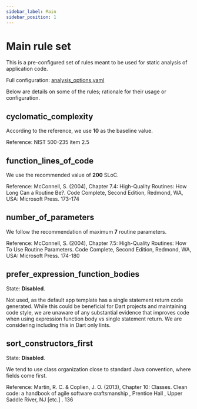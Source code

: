 ```yaml
---
sidebar_label: Main
sidebar_position: 1
---
```


# Main rule set

This is a pre-configured set of rules meant to be used for static analysis of application code.

Full configuration: [analysis_options.yaml](https://github.com/solid-software/solid_lints/blob/master/lib/analysis_options.yaml)

Below are details on some of the rules; rationale for their usage or configuration.

## cyclomatic_complexity

According to the reference, we use **10** as the baseline value.

Reference:
NIST 500-235 item 2.5


## function_lines_of_code

We use the recommended value of **200** SLoC.

Reference:
McConnell, S. (2004), Chapter 7.4: High-Quality Routines: How Long Can a Routine Be?. Code Complete, Second Edition, Redmond, WA, USA: Microsoft Press. 173-174

## number_of_parameters

We follow the recommendation of maximum **7** routine parameters.

Reference:
McConnell, S. (2004), Chapter 7.5: High-Quality Routines: How To Use Routine Parameters. Code Complete, Second Edition, Redmond, WA, USA: Microsoft Press. 174-180

## prefer_expression_function_bodies

State: **Disabled**.

Not used, as the default app template has a single statement return code generated.
While this could be beneficial for Dart projects and maintaining code style, we are unaware
of any substantial evidence that improves code when using expression function body
vs single statement return. We are considering including this in Dart only lints.


## sort_constructors_first

State: **Disabled**.

We tend to use class organization close to standard Java convention, where fields come first.

Reference:
Martin, R. C. & Coplien, J. O. (2013), Chapter 10: Classes. Clean code: a handbook of agile software craftsmanship , Prentice Hall , Upper Saddle River, NJ [etc.] . 136
